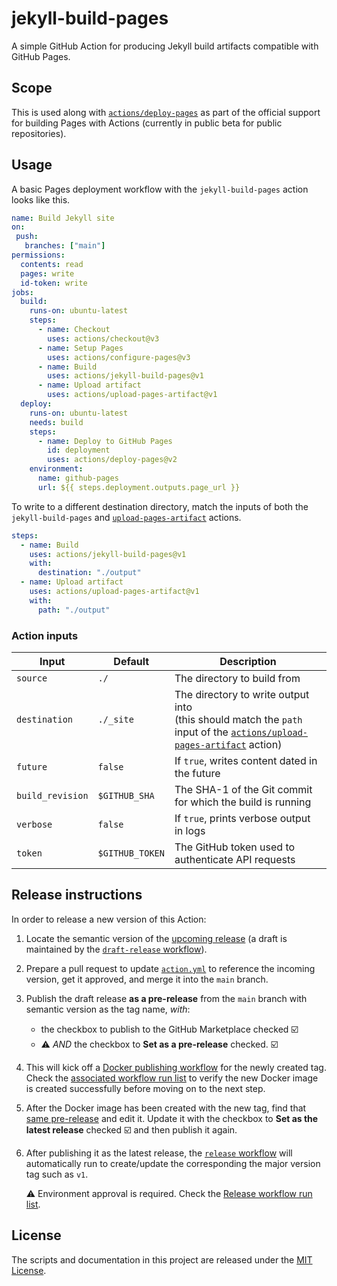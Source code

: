 # jekyll-build-pages

A simple GitHub Action for producing Jekyll build artifacts compatible with GitHub Pages.

## Scope

This is used along with [`actions/deploy-pages`](https://github.com/actions/deploy-pages) as part of the official support for building Pages with Actions (currently in public beta for public repositories).

## Usage

A basic Pages deployment workflow with the `jekyll-build-pages` action looks like this.

```yaml
name: Build Jekyll site
on:
 push:
   branches: ["main"]
permissions:
  contents: read
  pages: write
  id-token: write
jobs:
  build:
    runs-on: ubuntu-latest
    steps:
      - name: Checkout
        uses: actions/checkout@v3
      - name: Setup Pages
        uses: actions/configure-pages@v3
      - name: Build
        uses: actions/jekyll-build-pages@v1
      - name: Upload artifact
        uses: actions/upload-pages-artifact@v1
  deploy:
    runs-on: ubuntu-latest
    needs: build
    steps:
      - name: Deploy to GitHub Pages
        id: deployment
        uses: actions/deploy-pages@v2
    environment:
      name: github-pages
      url: ${{ steps.deployment.outputs.page_url }}
```

To write to a different destination directory, match the inputs of both the `jekyll-build-pages` and [`upload-pages-artifact`](https://github.com/actions/upload-pages-artifact) actions.

```yaml
steps:
  - name: Build
    uses: actions/jekyll-build-pages@v1
    with:
      destination: "./output"
  - name: Upload artifact
    uses: actions/upload-pages-artifact@v1
    with:
      path: "./output"
```

### Action inputs

| Input | Default | Description |
|-------|---------|-------------|
| `source` | `./` | The directory to build from |
| `destination` | `./_site` | The directory to write output into<br>(this should match the `path` input of the [`actions/upload-pages-artifact`](https://github.com/actions/upload-pages-artifact) action) |
| `future` | `false` | If `true`, writes content dated in the future |
| `build_revision` | `$GITHUB_SHA` | The SHA-1 of the Git commit for which the build is running |
| `verbose` | `false` | If `true`, prints verbose output in logs |
| `token` | `$GITHUB_TOKEN` | The GitHub token used to authenticate API requests |

## Release instructions

In order to release a new version of this Action:

1. Locate the semantic version of the [upcoming release][release-list] (a draft is maintained by the [`draft-release` workflow][draft-release]).

2. Prepare a pull request to update [`action.yml`][action.yml] to reference the incoming version, get it approved, and merge it into the `main` branch.

3. Publish the draft release **as a pre-release** from the `main` branch with semantic version as the tag name, _with_:
   - the checkbox to publish to the GitHub Marketplace checked :ballot_box_with_check:
   - :warning: _AND_ the checkbox to **Set as a pre-release** checked. :ballot_box_with_check:

4. This will kick off a [Docker publishing workflow][docker-publish] for the newly created tag. Check the [associated workflow run list][docker-publish-workflow-runs] to verify the new Docker image is created successfully before moving on to the next step.

5. After the Docker image has been created with the new tag, find that [same pre-release][release-list] and edit it. Update it with the checkbox to **Set as the latest release** checked :ballot_box_with_check: and then publish it again.

6. After publishing it as the latest release, the [`release` workflow][release] will automatically run to create/update the corresponding the major version tag such as `v1`.

   ⚠️ Environment approval is required. Check the [Release workflow run list][release-workflow-runs].

## License

The scripts and documentation in this project are released under the [MIT License](LICENSE).

<!-- references -->
[release-list]: https://github.com/actions/jekyll-build-pages/releases
[draft-release]: .github/workflows/draft-release.yml
[docker-publish]: .github/workflows/docker-publish.yml
[release]: .github/workflows/release.yml
[docker-publish-workflow-runs]: https://github.com/actions/jekyll-build-pages/actions/workflows/docker-publish.yml
[release-workflow-runs]: https://github.com/actions/jekyll-build-pages/actions/workflows/release.yml
[action.yml]: https://github.com/actions/jekyll-build-pages/blob/649f5d3c2b2462620c8945f034200e431ceddd29/action.yml#LL31C54-L31C60
